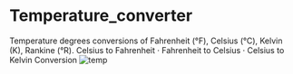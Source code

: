 # Temperature_converter
 Temperature degrees conversions of Fahrenheit (°F), Celsius (°C), Kelvin (K), Rankine (°R). ‎Celsius to Fahrenheit · ‎Fahrenheit to Celsius · ‎Celsius to Kelvin Conversion
![temp](https://github.com/MSVISHNUTEJA/Temperature_converter/assets/130596321/731e72d8-a6b4-4aee-9a65-6b6fdc9c60f8)
